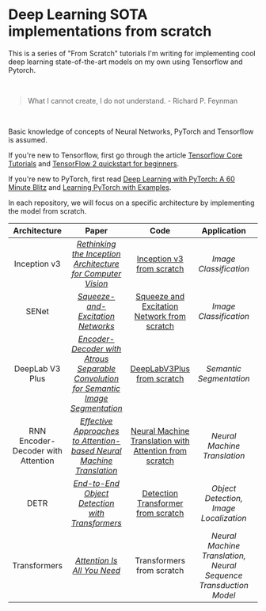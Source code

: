 # Deep Learning SOTA implementations from scratch

This is a series of "From Scratch" tutorials I'm writing for implementing cool deep learning state-of-the-art models on my own using Tensorflow and Pytorch. 

&nbsp;
> What I cannot create, I do not understand. - Richard P. Feynman

&nbsp;

Basic knowledge of concepts of Neural Networks, PyTorch and Tensorflow is assumed.


If you're new to Tensorflow, first go through the article [Tensorflow Core Tutorials](https://www.tensorflow.org/tutorials) and [TensorFlow 2 quickstart for beginners](https://www.tensorflow.org/tutorials/quickstart/beginner).

If you're new to PyTorch, first read [Deep Learning with PyTorch: A 60 Minute Blitz](https://pytorch.org/tutorials/beginner/deep_learning_60min_blitz.html) and [Learning PyTorch with Examples](https://pytorch.org/tutorials/beginner/pytorch_with_examples.html).


In each repository, we will focus on a specific architecture by implementing the model from scratch. 

Architecture | Paper | Code | Application | Status
:---: | :---: | :---: | :---: | :---:
Inception v3 | [_Rethinking the Inception Architecture for Computer Vision_](https://arxiv.org/abs/1512.00567) | [Inception v3 from scratch](https://github.com/ambareesh-ravi/Inception-v3-from-scratch) | *Image Classification* | Code complete, readme in-progress
SENet | [_Squeeze-and-Excitation Networks_](https://arxiv.org/abs/1709.01507) | [Squeeze and Excitation Network from scratch](https://github.com/ambareesh-ravi/Squeeze-and-Excitation-Network-from-scratch) | *Image Classification* | Complete
DeepLab V3 Plus | [_Encoder-Decoder with Atrous Separable Convolution for Semantic Image Segmentation_](https://arxiv.org/abs/1802.02611) | [DeepLabV3Plus from scratch](https://github.com/ambareesh-ravi/DeepLabV3Plus-from-scratch) | *Semantic Segmentation* | Complete
RNN Encoder-Decoder with Attention | [_Effective Approaches to Attention-based Neural Machine Translation_](https://arxiv.org/abs/1508.04025v5) | [Neural Machine Translation with Attention from scratch](https://github.com/ambareesh-ravi/Neural-Machine-Translation-with-Attention-from-scratch) | *Neural Machine Translation* | Code complete, readme in-progress
DETR | [_End-to-End Object Detection with Transformers_](https://arxiv.org/abs/2005.12872) | [Detection Transformer from scratch](https://github.com/ambareesh-ravi/Detection-Transformer-from-scratch) | *Object Detection, Image Localization* | Code complete, readme in-progress
Transformers | [_Attention Is All You Need_](https://arxiv.org/abs/1706.03762) | Transformers from scratch | *Neural Machine Translation, Neural Sequence Transduction Model* | Planned
